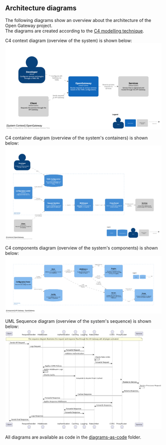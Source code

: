## Architecture diagrams

The following diagrams show an overview about the architecture of the Open Gateway project.<br>
The diagrams are created according to the [C4 modelling technique](https://c4model.com/).

C4 context diagram (overview of the system) is shown below: <br>
![C4 diagram context](https://github.com/lucdoe/open-gateway/blob/main/docs/diagrams-as-image/context.png?raw=true)

C4 container diagram (overview of the system's containers) is shown below: <br>
![C4 diagram container](https://github.com/lucdoe/open-gateway/blob/main/docs/diagrams-as-image/container.png?raw=true)

C4 components diagram (overview of the system's components) is shown below: <br>
![C4 diagram components](https://github.com/lucdoe/open-gateway/blob/main/docs/diagrams-as-image/component.png?raw=true)

UML Sequence diagram (overview of the system's sequence) is shown below: <br>
![UML Sequence diagram](https://github.com/lucdoe/open-gateway/blob/main/docs/diagrams-as-image/sequence.png?raw=true)

All diagrams are available as code in the [diagrams-as-code](https://github.com/lucdoe/open-gateway/tree/main/docs/diagrams-as-code) folder.
